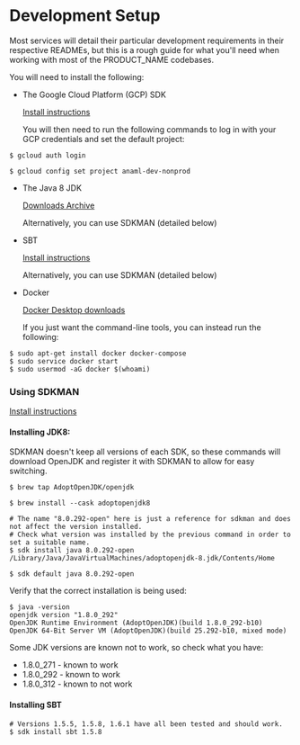 # Development Setup

Most services will detail their particular development requirements in their respective READMEs, but this is a rough guide for what you'll need when working with most of the PRODUCT_NAME codebases.

You will need to install the following:

* The Google Cloud Platform (GCP) SDK

  [Install instructions](https://cloud.google.com/sdk/docs/install)

  You will then need to run the following commands to log in with your GCP credentials and set the default project:

```shell
$ gcloud auth login

$ gcloud config set project anaml-dev-nonprod
```


* The Java 8 JDK

  [Downloads Archive](https://www.oracle.com/java/technologies/downloads/archive/)

  Alternatively, you can use SDKMAN (detailed below)


* SBT
  
  [Install instructions](https://www.scala-sbt.org/1.x/docs/Setup.html)

  Alternatively, you can use SDKMAN (detailed below)


* Docker

  [Docker Desktop downloads](https://docs.docker.com/get-docker/)

  If you just want the command-line tools, you can instead run the following:

```shell
$ sudo apt-get install docker docker-compose
$ sudo service docker start
$ sudo usermod -aG docker $(whoami)
```


### Using SDKMAN

[Install instructions](https://sdkman.io/install)

#### Installing JDK8:

SDKMAN doesn't keep all versions of each SDK, so these commands will download OpenJDK and register it with SDKMAN to allow for easy switching.

```shell
$ brew tap AdoptOpenJDK/openjdk

$ brew install --cask adoptopenjdk8

# The name "8.0.292-open" here is just a reference for sdkman and does not affect the version installed.
# Check what version was installed by the previous command in order to set a suitable name.
$ sdk install java 8.0.292-open /Library/Java/JavaVirtualMachines/adoptopenjdk-8.jdk/Contents/Home

$ sdk default java 8.0.292-open
```

Verify that the correct installation is being used:

```shell
$ java -version
openjdk version "1.8.0_292"
OpenJDK Runtime Environment (AdoptOpenJDK)(build 1.8.0_292-b10)
OpenJDK 64-Bit Server VM (AdoptOpenJDK)(build 25.292-b10, mixed mode)
```

Some JDK versions are known not to work, so check what you have:
* 1.8.0_271 - known to work
* 1.8.0_292 - known to work
* 1.8.0_312 - known to not work

#### Installing SBT

```shell
# Versions 1.5.5, 1.5.8, 1.6.1 have all been tested and should work.
$ sdk install sbt 1.5.8
```
